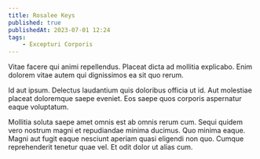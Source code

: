 ```yaml
---
title: Rosalee Keys
published: true
publishedAt: 2023-07-01 12:24
tags:
    - Excepturi Corporis
---
```


Vitae facere qui animi repellendus. Placeat dicta ad mollitia explicabo. Enim dolorem vitae autem qui dignissimos ea sit quo rerum.

Id aut ipsum. Delectus laudantium quis doloribus officia ut id. Aut molestiae placeat doloremque saepe eveniet. Eos saepe quos corporis aspernatur eaque voluptatum.

Mollitia soluta saepe amet omnis est ab omnis rerum cum. Sequi quidem vero nostrum magni et repudiandae minima ducimus. Quo minima eaque. Magni aut fugit eaque nesciunt aperiam quasi eligendi non quo. Cumque reprehenderit tenetur quae vel. Et odit dolor ut alias cum.